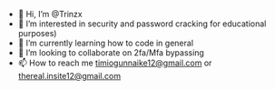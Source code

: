 - 👋 Hi, I’m @Trinzx
- 👀 I’m interested in security and password cracking  for educational purposes)
- 🌱 I’m currently learning how to code in general
- 💞️ I’m looking to collaborate on 2fa/Mfa bypassing
- 📫 How to reach me timiogunnaike12@gmail.com or thereal.insite12@gmail.com
  

<!---
Tri
--->
